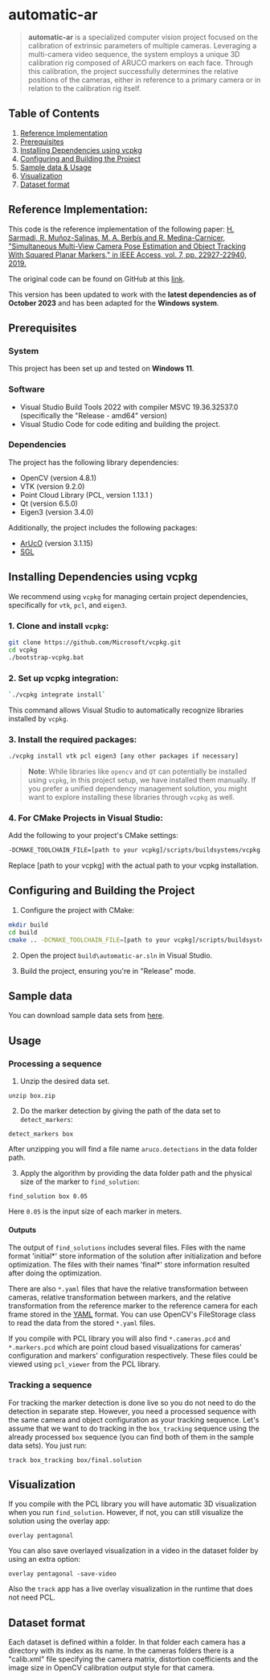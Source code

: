 # automatic-ar

> **automatic-ar** is a specialized computer vision project focused on the calibration of extrinsic parameters of multiple cameras. Leveraging a multi-camera video sequence, the system employs a unique 3D calibration rig composed of ARUCO markers on each face. Through this calibration, the project successfully determines the relative positions of the cameras, either in reference to a primary camera or in relation to the calibration rig itself. 

## Table of Contents

1. [Reference Implementation](https://chat.openai.com/c/d5c6e956-cf21-4968-90c5-585d1265675e#reference-implementation)
2. [Prerequisites](https://chat.openai.com/c/d5c6e956-cf21-4968-90c5-585d1265675e#prerequisites)
3. [Installing Dependencies using vcpkg](https://chat.openai.com/c/d5c6e956-cf21-4968-90c5-585d1265675e#installing-dependencies-using-vcpkg)
4. [Configuring and Building the Project](https://chat.openai.com/c/d5c6e956-cf21-4968-90c5-585d1265675e#configuring-and-building-the-project)
5. [Sample data & Usage](https://chat.openai.com/c/d5c6e956-cf21-4968-90c5-585d1265675e#sample-data--usage)
6. [Visualization](https://chat.openai.com/c/d5c6e956-cf21-4968-90c5-585d1265675e#visualization)
7. [Dataset format](https://chat.openai.com/c/d5c6e956-cf21-4968-90c5-585d1265675e#dataset-format)

## Reference Implementation:

This code is the reference implementation of the following paper:
[H. Sarmadi, R. Muñoz-Salinas, M. A. Berbís and R. Medina-Carnicer, "Simultaneous Multi-View Camera Pose Estimation and Object Tracking With Squared Planar Markers," in IEEE Access, vol. 7, pp. 22927-22940, 2019.](https://ieeexplore.ieee.org/document/8631108)

The original code can be found on GitHub at this [link](https://github.com/HSarham/automatic-ar/tree/ae495352cc870464c08c263d6dd10e15cd365469).

This version has been updated to work with the **latest dependencies as of October 2023** and has been adapted for the **Windows system**.

## Prerequisites

### System
This project has been set up and tested on **Windows 11**.

### Software
- Visual Studio Build Tools 2022  with compiler MSVC 19.36.32537.0 (specifically the "Release - amd64" version)
- Visual Studio Code for code editing and building the project.

### Dependencies
The project has the following library dependencies:
- OpenCV (version 4.8.1)
- VTK (version 9.2.0)
- Point Cloud Library (PCL, version 1.13.1 ) 
- Qt (version 6.5.0)
- Eigen3 (version 3.4.0)

Additionally, the project includes the following packages:
- [ArUcO](https://sourceforge.net/projects/aruco/) (version 3.1.15)
- [SGL](https://github.com/rmsalinas/sgl)

## Installing Dependencies using vcpkg

We recommend using `vcpkg` for managing certain project dependencies, specifically for `vtk`, `pcl`, and `eigen3`.

### 1. Clone and install `vcpkg`:
```bash
git clone https://github.com/Microsoft/vcpkg.git
cd vcpkg
./bootstrap-vcpkg.bat
```

### 2. Set up vcpkg integration:

```bash
`./vcpkg integrate install`
```

This command allows Visual Studio to automatically recognize libraries installed by `vcpkg`.

### 3. Install the required packages:
```bash
./vcpkg install vtk pcl eigen3 [any other packages if necessary]
```
> **Note**: While libraries like `opencv` and `QT` can potentially be installed using `vcpkg`, in this project setup, we have installed them manually. If you prefer a unified dependency management solution, you might want to explore installing these libraries through `vcpkg` as well.

### 4. For CMake Projects in Visual Studio:
Add the following to your project's CMake settings:

```bash
-DCMAKE_TOOLCHAIN_FILE=[path to your vcpkg]/scripts/buildsystems/vcpkg.cmake
```
Replace [path to your vcpkg] with the actual path to your vcpkg installation.

## Configuring and Building the Project

1. Configure the project with CMake:
```bash
mkdir build
cd build
cmake .. -DCMAKE_TOOLCHAIN_FILE=[path to your vcpkg]/scripts/buildsystems/vcpkg.cmake -DCMAKE_BUILD_TYPE=Release
```

2. Open the project `build\automatic-ar.sln` in Visual Studio.

4. Build the project, ensuring you're in "Release" mode.


## Sample data
You can download sample data sets from [here](https://sarmadi.me/public_files/automatic-ar).

## Usage

### Processing a sequence

1. Unzip the desired data set.
```shell
unzip box.zip
```
2. Do the marker detection by giving the path of the data set to `detect_markers`:
```shell
detect_markers box
```
After unzipping you will find a file name `aruco.detections` in the data folder path.

3. Apply the algorithm by providing the data folder path and the physical size of the marker to `find_solution`:
```shell
find_solution box 0.05
```
Here `0.05` is the input size of each marker in meters.

#### Outputs

The output of `find_solutions` includes several files. Files with the name format 'initial*' store information of the solution after initialization and before optimization. The files with their names 'final*' store information resulted after doing the optimization.

There are also `*.yaml` files that have the relative transformation between cameras, relative transformation between markers, and the relative transformation from the reference marker to the reference camera for each frame stored in the [YAML](http://yaml.org/) format. You can use OpenCV's FileStorage class to read the data from the stored `*.yaml` files.

If you compile with PCL library you will also find `*.cameras.pcd` and `*.markers.pcd` which are point cloud based visualizations for cameras' configuration and markers' configuration respectively. These files could be viewed using `pcl_viewer` from the PCL library.

### Tracking a sequence

For tracking the marker detection is done live so you do not need to do the detection in separate step. However, you need a processed sequence with the same camera and object configuration as your tracking sequence. Let's assume that we want to do tracking in the `box_tracking` sequence using the already processed `box` sequence (you can find both of them in the sample data sets). You just run:
```shell
track box_tracking box/final.solution
```

## Visualization
If you compile with the PCL library you will have automatic 3D visualization when you run `find_solution`. However, if not, you can still visualize the solution using the overlay app:
```shell
overlay pentagonal
```
You can also save overlayed visualization in a video in the dataset folder by using an extra option:
```shell
overlay pentagonal -save-video
```
Also the `track` app has a live overlay visualization in the runtime that does not need PCL.

## Dataset format

Each dataset is defined within a folder. In that folder each camera has a directory with its index as its name. In the cameras folders there is a "calib.xml" file specifying the camera matrix, distortion coefficients and the image size in OpenCV calibration output style for that camera.
